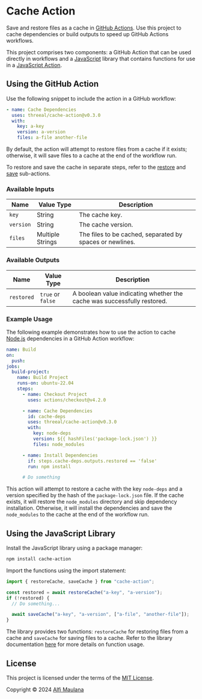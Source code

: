 # Cache Action

Save and restore files as a cache in [GitHub Actions](https://github.com/features/actions). Use this project to cache dependencies or build outputs to speed up GitHub Actions workflows.

This project comprises two components: a GitHub Action that can be used directly in workflows and a [JavaScript](https://developer.mozilla.org/en-US/docs/Web/JavaScript) library that contains functions for use in a [JavaScript Action](https://docs.github.com/en/actions/sharing-automations/creating-actions/creating-a-javascript-action).

## Using the GitHub Action

Use the following snippet to include the action in a GitHub workflow:

```yaml
- name: Cache Dependencies
  uses: threeal/cache-action@v0.3.0
  with:
    key: a-key
    version: a-version
    files: a-file another-file
```

By default, the action will attempt to restore files from a cache if it exists; otherwise, it will save files to a cache at the end of the workflow run.

To restore and save the cache in separate steps, refer to the [restore](https://github.com/threeal/cache-action/tree/v0.3.0/restore) and [save](https://github.com/threeal/cache-action/tree/v0.3.0/save) sub-actions.

### Available Inputs

| Name      | Value Type       | Description                                              |
| --------- | ---------------- | -------------------------------------------------------- |
| `key`     | String           | The cache key.                                           |
| `version` | String           | The cache version.                                       |
| `files`   | Multiple Strings | The files to be cached, separated by spaces or newlines. |

### Available Outputs

| Name       | Value Type        | Description                                                             |
| ---------- | ----------------- | ----------------------------------------------------------------------- |
| `restored` | `true` or `false` | A boolean value indicating whether the cache was successfully restored. |

### Example Usage

The following example demonstrates how to use the action to cache [Node.js](https://nodejs.org/) dependencies in a GitHub Action workflow:

```yaml
name: Build
on:
  push:
jobs:
  build-project:
    name: Build Project
    runs-on: ubuntu-22.04
    steps:
      - name: Checkout Project
        uses: actions/checkout@v4.2.0

      - name: Cache Dependencies
        id: cache-deps
        uses: threeal/cache-action@v0.3.0
        with:
          key: node-deps
          version: ${{ hashFiles('package-lock.json') }}
          files: node_modules

      - name: Install Dependencies
        if: steps.cache-deps.outputs.restored == 'false'
        run: npm install

      # Do something
```

This action will attempt to restore a cache with the key `node-deps` and a version specified by the hash of the `package-lock.json` file. If the cache exists, it will restore the `node_modules` directory and skip dependency installation. Otherwise, it will install the dependencies and save the `node_modules` to the cache at the end of the workflow run.

## Using the JavaScript Library

Install the JavaScript library using a package manager:

```bash
npm install cache-action
```

Import the functions using the import statement:

```js
import { restoreCache, saveCache } from "cache-action";

const restored = await restoreCache("a-key", "a-version");
if (!restored) {
  // Do something...

  await saveCache("a-key", "a-version", ["a-file", "another-file"]);
}
```

The library provides two functions: `restoreCache` for restoring files from a cache and `saveCache` for saving files to a cache. Refer to the library documentation [here](https://threeal.github.io/cache-action/modules.html) for more details on function usage.

## License

This project is licensed under the terms of the [MIT License](./LICENSE).

Copyright © 2024 [Alfi Maulana](https://github.com/threeal)
